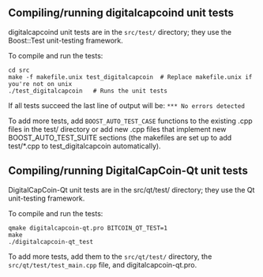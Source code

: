 Compiling/running digitalcapcoind unit tests
------------------------------------

digitalcapcoind unit tests are in the `src/test/` directory; they
use the Boost::Test unit-testing framework.

To compile and run the tests:

	cd src
	make -f makefile.unix test_digitalcapcoin  # Replace makefile.unix if you're not on unix
	./test_digitalcapcoin   # Runs the unit tests

If all tests succeed the last line of output will be:
`*** No errors detected`

To add more tests, add `BOOST_AUTO_TEST_CASE` functions to the existing
.cpp files in the test/ directory or add new .cpp files that
implement new BOOST_AUTO_TEST_SUITE sections (the makefiles are
set up to add test/*.cpp to test_digitalcapcoin automatically).


Compiling/running DigitalCapCoin-Qt unit tests
---------------------------------------

DigitalCapCoin-Qt unit tests are in the src/qt/test/ directory; they
use the Qt unit-testing framework.

To compile and run the tests:

	qmake digitalcapcoin-qt.pro BITCOIN_QT_TEST=1
	make
	./digitalcapcoin-qt_test

To add more tests, add them to the `src/qt/test/` directory,
the `src/qt/test/test_main.cpp` file, and digitalcapcoin-qt.pro.
